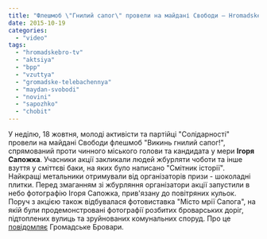 ```yaml
---
title: "Флешмоб \"Гнилий сапог\" провели на майдані Свободи – HromadskeBro.tv"
date: 2015-10-19
categories: 
  - "video"
tags: 
  - "hromadskebro-tv"
  - "aktsiya"
  - "bpp"
  - "vzuttya"
  - "gromadske-telebachennya"
  - "maydan-svobodi"
  - "novini"
  - "sapozhko"
  - "chobit"
---
```


У неділю, 18 жовтня, молоді активісти та партійці "Солідарності" провели на майдані Свободи флешмоб "Викинь гнилий сапог!", спрямований проти чинного міського голови та кандидата у мери **Ігоря Сапожка**. Учасники акції закликали людей жбурляти чоботи та інше взуття у сміттєві баки, на яких було написано "Смітник історії". Найкращі метальники отримували від організаторів призи - шоколадні плитки. Перед змаганням зі жбурляння організатори акції запустили в небо фотографію Ігоря Сапожка, прив'язану до повітряних кульок. Поруч з акцією також відбувалася фотовиставка "Місто мрії Сапога", на якій були продемонстровані фотографії розбитих броварських доріг, підтоплених вулиць та зруйнованих комунальних споруд. Про це [повідомляє](https://www.youtube.com/watch?v=psZMSIv2kaA) Громадське Бровари.
